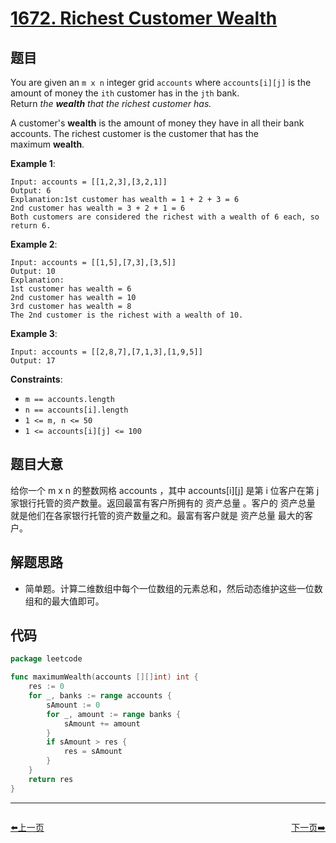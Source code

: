 # [1672. Richest Customer Wealth](https://leetcode.com/problems/richest-customer-wealth/)


## 题目

You are given an `m x n` integer grid `accounts` where `accounts[i][j]` is the amount of money the `ith` customer has in the `jth` bank. Return *the **wealth** that the richest customer has.*

A customer's **wealth** is the amount of money they have in all their bank accounts. The richest customer is the customer that has the maximum **wealth**.

**Example 1**:

```
Input: accounts = [[1,2,3],[3,2,1]]
Output: 6
Explanation:1st customer has wealth = 1 + 2 + 3 = 6
2nd customer has wealth = 3 + 2 + 1 = 6
Both customers are considered the richest with a wealth of 6 each, so return 6.
```

**Example 2**:

```
Input: accounts = [[1,5],[7,3],[3,5]]
Output: 10
Explanation: 
1st customer has wealth = 6
2nd customer has wealth = 10 
3rd customer has wealth = 8
The 2nd customer is the richest with a wealth of 10.
```

**Example 3**:

```
Input: accounts = [[2,8,7],[7,1,3],[1,9,5]]
Output: 17
```

**Constraints**:

- `m == accounts.length`
- `n == accounts[i].length`
- `1 <= m, n <= 50`
- `1 <= accounts[i][j] <= 100`

## 题目大意

给你一个 m x n 的整数网格 accounts ，其中 accounts[i][j] 是第 i 位客户在第 j 家银行托管的资产数量。返回最富有客户所拥有的 资产总量 。客户的 资产总量 就是他们在各家银行托管的资产数量之和。最富有客户就是 资产总量 最大的客户。

## 解题思路

- 简单题。计算二维数组中每个一位数组的元素总和，然后动态维护这些一位数组和的最大值即可。

## 代码

```go
package leetcode

func maximumWealth(accounts [][]int) int {
	res := 0
	for _, banks := range accounts {
		sAmount := 0
		for _, amount := range banks {
			sAmount += amount
		}
		if sAmount > res {
			res = sAmount
		}
	}
	return res
}
```


----------------------------------------------
<div style="display: flex;justify-content: space-between;align-items: center;">
<p><a href="https://books.halfrost.com/leetcode/ChapterFour/1670.Design-Front-Middle-Back-Queue/">⬅️上一页</a></p>
<p><a href="https://books.halfrost.com/leetcode/ChapterFour/1673.Find-the-Most-Competitive-Subsequence/">下一页➡️</a></p>
</div>
